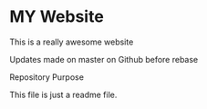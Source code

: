 # MY Website

This is a really awesome website

Updates made on master on Github before rebase

Repository Purpose

This file is just a readme file.

